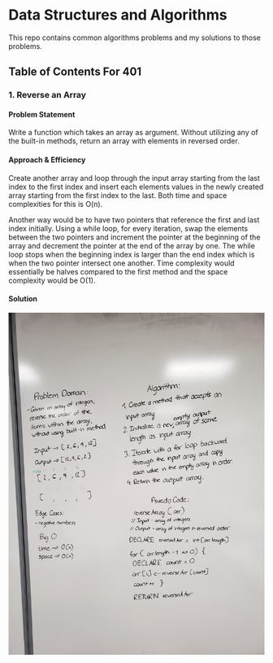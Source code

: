 # Data Structures and Algorithms 

This repo contains common algorithms problems and my solutions to those problems.

## Table of Contents For 401

### 1. Reverse an Array

#### Problem Statement

Write a function which takes an array as argument. Without utilizing any of the built-in methods, return an array with elements in reversed order.

#### Approach & Efficiency 

Create another array and loop through the input array starting from the last index to the first index and insert each elements values in the newly created array starting from the first index to the last. Both time and space complexities for this is O(n). 

Another way would be to have two pointers that reference the first and last index initially. Using a while loop, for every iteration, swap the elements between the two pointers and increment the pointer at the beginning of the array and decrement the pointer at the end of the array by one. The while loop stops when the beginning index is larger than the end index which is when the two pointer intersect one another. Time complexity would essentially be halves compared to the first method and the space complexity would be O(1).

#### Solution 

![alt text](/assets/array-reverse.png)